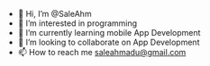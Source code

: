 - 👋 Hi, I’m @SaleAhm
- 👀 I’m interested in programming
- 🌱 I’m currently learning mobile App Development
- 💞️ I’m looking to collaborate on App Development
- 📫 How to reach me saleahmadu@gmail.com

<!---
SaleAhm/SaleAhm is a ✨ special ✨ repository because its `README.md` (this file) appears on your GitHub profile.
You can click the Preview link to take a look at your changes.
--->
